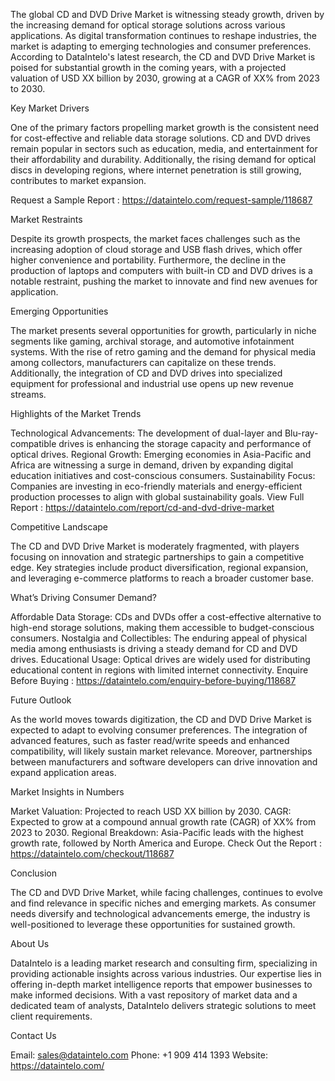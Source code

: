 The global CD and DVD Drive Market is witnessing steady growth, driven by the increasing demand for optical storage solutions across various applications. As digital transformation continues to reshape industries, the market is adapting to emerging technologies and consumer preferences. According to DataIntelo's latest research, the CD and DVD Drive Market is poised for substantial growth in the coming years, with a projected valuation of USD XX billion by 2030, growing at a CAGR of XX% from 2023 to 2030.

Key Market Drivers

One of the primary factors propelling market growth is the consistent need for cost-effective and reliable data storage solutions. CD and DVD drives remain popular in sectors such as education, media, and entertainment for their affordability and durability. Additionally, the rising demand for optical discs in developing regions, where internet penetration is still growing, contributes to market expansion.

Request a Sample Report : https://dataintelo.com/request-sample/118687

Market Restraints

Despite its growth prospects, the market faces challenges such as the increasing adoption of cloud storage and USB flash drives, which offer higher convenience and portability. Furthermore, the decline in the production of laptops and computers with built-in CD and DVD drives is a notable restraint, pushing the market to innovate and find new avenues for application.

Emerging Opportunities

The market presents several opportunities for growth, particularly in niche segments like gaming, archival storage, and automotive infotainment systems. With the rise of retro gaming and the demand for physical media among collectors, manufacturers can capitalize on these trends. Additionally, the integration of CD and DVD drives into specialized equipment for professional and industrial use opens up new revenue streams.

Highlights of the Market Trends

Technological Advancements: The development of dual-layer and Blu-ray-compatible drives is enhancing the storage capacity and performance of optical drives.
Regional Growth: Emerging economies in Asia-Pacific and Africa are witnessing a surge in demand, driven by expanding digital education initiatives and cost-conscious consumers.
Sustainability Focus: Companies are investing in eco-friendly materials and energy-efficient production processes to align with global sustainability goals.
View Full Report : https://dataintelo.com/report/cd-and-dvd-drive-market

Competitive Landscape

The CD and DVD Drive Market is moderately fragmented, with players focusing on innovation and strategic partnerships to gain a competitive edge. Key strategies include product diversification, regional expansion, and leveraging e-commerce platforms to reach a broader customer base.

What’s Driving Consumer Demand?

Affordable Data Storage: CDs and DVDs offer a cost-effective alternative to high-end storage solutions, making them accessible to budget-conscious consumers.
Nostalgia and Collectibles: The enduring appeal of physical media among enthusiasts is driving a steady demand for CD and DVD drives.
Educational Usage: Optical drives are widely used for distributing educational content in regions with limited internet connectivity.
Enquire Before Buying : https://dataintelo.com/enquiry-before-buying/118687

Future Outlook

As the world moves towards digitization, the CD and DVD Drive Market is expected to adapt to evolving consumer preferences. The integration of advanced features, such as faster read/write speeds and enhanced compatibility, will likely sustain market relevance. Moreover, partnerships between manufacturers and software developers can drive innovation and expand application areas.

Market Insights in Numbers

Market Valuation: Projected to reach USD XX billion by 2030.
CAGR: Expected to grow at a compound annual growth rate (CAGR) of XX% from 2023 to 2030.
Regional Breakdown: Asia-Pacific leads with the highest growth rate, followed by North America and Europe.
Check Out the Report : https://dataintelo.com/checkout/118687

Conclusion

The CD and DVD Drive Market, while facing challenges, continues to evolve and find relevance in specific niches and emerging markets. As consumer needs diversify and technological advancements emerge, the industry is well-positioned to leverage these opportunities for sustained growth.

About Us

DataIntelo is a leading market research and consulting firm, specializing in providing actionable insights across various industries. Our expertise lies in offering in-depth market intelligence reports that empower businesses to make informed decisions. With a vast repository of market data and a dedicated team of analysts, DataIntelo delivers strategic solutions to meet client requirements.

Contact Us

Email: sales@dataintelo.com
Phone: +1 909 414 1393
Website: https://dataintelo.com/

